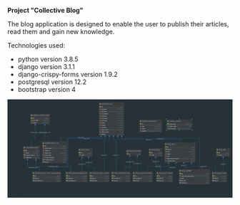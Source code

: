 **Project "Collective Blog"**

The blog application is designed to enable the user to publish their articles, read them and gain new knowledge.


Technologies used:
- python version 3.8.5
- django version 3.1.1
- django-crispy-forms version 1.9.2
- postgresql version 12.2
- bootstrap version 4
    
![Database diagram](Database_Diagram.PNG)
